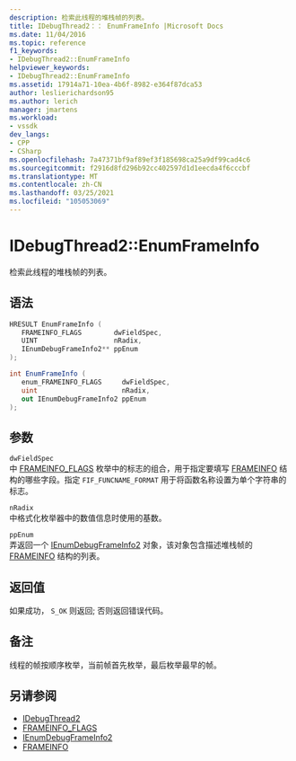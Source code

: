 ```yaml
---
description: 检索此线程的堆栈帧的列表。
title: IDebugThread2：： EnumFrameInfo |Microsoft Docs
ms.date: 11/04/2016
ms.topic: reference
f1_keywords:
- IDebugThread2::EnumFrameInfo
helpviewer_keywords:
- IDebugThread2::EnumFrameInfo
ms.assetid: 17914a71-10ea-4b6f-8982-e364f87dca53
author: leslierichardson95
ms.author: lerich
manager: jmartens
ms.workload:
- vssdk
dev_langs:
- CPP
- CSharp
ms.openlocfilehash: 7a47371bf9af89ef3f185698ca25a9df99cad4c6
ms.sourcegitcommit: f2916d8fd296b92cc402597d1d1eecda4f6cccbf
ms.translationtype: MT
ms.contentlocale: zh-CN
ms.lasthandoff: 03/25/2021
ms.locfileid: "105053069"
---
```

# <a name="idebugthread2enumframeinfo"></a>IDebugThread2::EnumFrameInfo
检索此线程的堆栈帧的列表。

## <a name="syntax"></a>语法

```cpp
HRESULT EnumFrameInfo ( 
   FRAMEINFO_FLAGS        dwFieldSpec,
   UINT                   nRadix,
   IEnumDebugFrameInfo2** ppEnum
);
```

```csharp
int EnumFrameInfo ( 
   enum_FRAMEINFO_FLAGS     dwFieldSpec,
   uint                     nRadix,
   out IEnumDebugFrameInfo2 ppEnum
);
```

## <a name="parameters"></a>参数
`dwFieldSpec`\
中 [FRAMEINFO_FLAGS](../../../extensibility/debugger/reference/frameinfo-flags.md) 枚举中的标志的组合，用于指定要填写 [FRAMEINFO](../../../extensibility/debugger/reference/frameinfo.md) 结构的哪些字段。指定 `FIF_FUNCNAME_FORMAT` 用于将函数名称设置为单个字符串的标志。

`nRadix`\
中格式化枚举器中的数值信息时使用的基数。

`ppEnum`\
弄返回一个 [IEnumDebugFrameInfo2](../../../extensibility/debugger/reference/ienumdebugframeinfo2.md) 对象，该对象包含描述堆栈帧的 [FRAMEINFO](../../../extensibility/debugger/reference/frameinfo.md) 结构的列表。

## <a name="return-value"></a>返回值
 如果成功， `S_OK` 则返回; 否则返回错误代码。

## <a name="remarks"></a>备注
 线程的帧按顺序枚举，当前帧首先枚举，最后枚举最早的帧。

## <a name="see-also"></a>另请参阅
- [IDebugThread2](../../../extensibility/debugger/reference/idebugthread2.md)
- [FRAMEINFO_FLAGS](../../../extensibility/debugger/reference/frameinfo-flags.md)
- [IEnumDebugFrameInfo2](../../../extensibility/debugger/reference/ienumdebugframeinfo2.md)
- [FRAMEINFO](../../../extensibility/debugger/reference/frameinfo.md)
